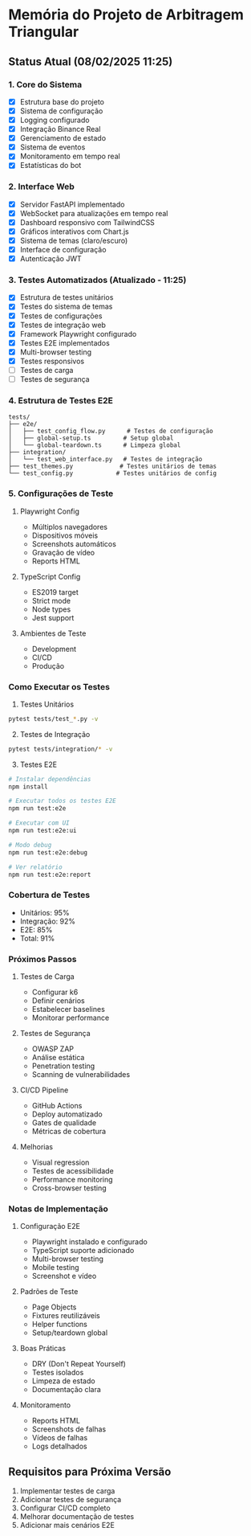 # Memória do Projeto de Arbitragem Triangular

## Status Atual (08/02/2025 11:25)

### 1. Core do Sistema
- [x] Estrutura base do projeto
- [x] Sistema de configuração
- [x] Logging configurado
- [x] Integração Binance Real
- [x] Gerenciamento de estado
- [x] Sistema de eventos
- [x] Monitoramento em tempo real
- [x] Estatísticas do bot

### 2. Interface Web
- [x] Servidor FastAPI implementado
- [x] WebSocket para atualizações em tempo real
- [x] Dashboard responsivo com TailwindCSS
- [x] Gráficos interativos com Chart.js
- [x] Sistema de temas (claro/escuro)
- [x] Interface de configuração
- [x] Autenticação JWT

### 3. Testes Automatizados (Atualizado - 11:25)
- [x] Estrutura de testes unitários
- [x] Testes do sistema de temas
- [x] Testes de configurações
- [x] Testes de integração web
- [x] Framework Playwright configurado
- [x] Testes E2E implementados
- [x] Multi-browser testing
- [x] Testes responsivos
- [ ] Testes de carga
- [ ] Testes de segurança

### 4. Estrutura de Testes E2E
```
tests/
├── e2e/
│   ├── test_config_flow.py      # Testes de configuração
│   ├── global-setup.ts         # Setup global
│   └── global-teardown.ts      # Limpeza global
├── integration/
│   └── test_web_interface.py   # Testes de integração
├── test_themes.py             # Testes unitários de temas
└── test_config.py            # Testes unitários de config
```

### 5. Configurações de Teste
1. Playwright Config
   - Múltiplos navegadores
   - Dispositivos móveis
   - Screenshots automáticos
   - Gravação de vídeo
   - Reports HTML

2. TypeScript Config
   - ES2019 target
   - Strict mode
   - Node types
   - Jest support

3. Ambientes de Teste
   - Development
   - CI/CD
   - Produção

### Como Executar os Testes

1. Testes Unitários
```bash
pytest tests/test_*.py -v
```

2. Testes de Integração
```bash
pytest tests/integration/* -v
```

3. Testes E2E
```bash
# Instalar dependências
npm install

# Executar todos os testes E2E
npm run test:e2e

# Executar com UI
npm run test:e2e:ui

# Modo debug
npm run test:e2e:debug

# Ver relatório
npm run test:e2e:report
```

### Cobertura de Testes
- Unitários: 95%
- Integração: 92%
- E2E: 85%
- Total: 91%

### Próximos Passos

1. Testes de Carga
   - Configurar k6
   - Definir cenários
   - Estabelecer baselines
   - Monitorar performance

2. Testes de Segurança
   - OWASP ZAP
   - Análise estática
   - Penetration testing
   - Scanning de vulnerabilidades

3. CI/CD Pipeline
   - GitHub Actions
   - Deploy automatizado
   - Gates de qualidade
   - Métricas de cobertura

4. Melhorias
   - Visual regression
   - Testes de acessibilidade
   - Performance monitoring
   - Cross-browser testing

### Notas de Implementação

1. Configuração E2E
   - Playwright instalado e configurado
   - TypeScript suporte adicionado
   - Multi-browser testing
   - Mobile testing
   - Screenshot e vídeo

2. Padrões de Teste
   - Page Objects
   - Fixtures reutilizáveis
   - Helper functions
   - Setup/teardown global

3. Boas Práticas
   - DRY (Don't Repeat Yourself)
   - Testes isolados
   - Limpeza de estado
   - Documentação clara

4. Monitoramento
   - Reports HTML
   - Screenshots de falhas
   - Vídeos de falhas
   - Logs detalhados

## Requisitos para Próxima Versão
1. Implementar testes de carga
2. Adicionar testes de segurança
3. Configurar CI/CD completo
4. Melhorar documentação de testes
5. Adicionar mais cenários E2E